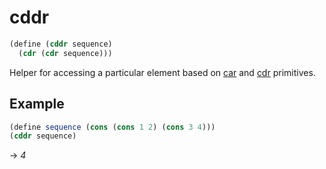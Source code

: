 # cddr
```scheme
(define (cddr sequence)
  (cdr (cdr sequence)))
```
Helper for accessing a particular element based on [car](..\primitives\car.md) and [cdr](..\primitives\cdr.md) primitives.

## Example
```scheme
(define sequence (cons (cons 1 2) (cons 3 4)))
(cddr sequence)
```
-> *4*